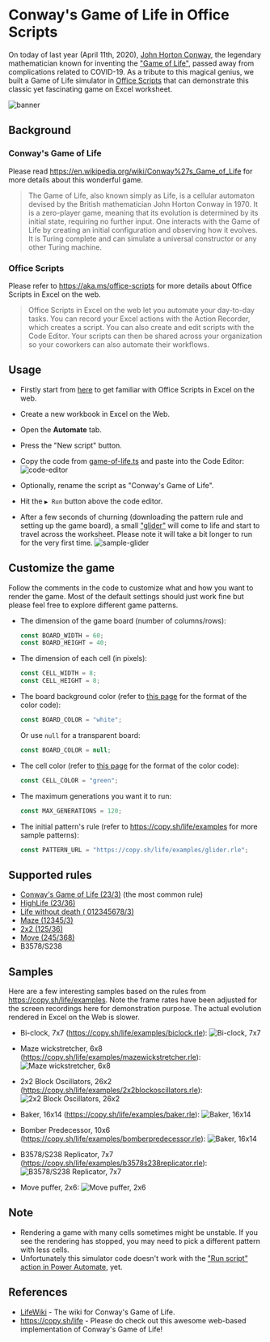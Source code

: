 # Conway's Game of Life in Office Scripts

On today of last year (April 11th, 2020), [John Horton Conway](https://en.wikipedia.org/wiki/John_Horton_Conway), the legendary mathematician known for inventing the ["Game of Life"](https://en.wikipedia.org/wiki/Conway%27s_Game_of_Life), passed away from complications related to COVID-19. As a tribute to this magical genius, we built a Game of Life simulator in [Office Scripts](https://aka.ms/office-scripts) that can demonstrate this classic yet fascinating game on Excel worksheet.

![banner](images/sample-reaction.gif)

## Background

### Conway's Game of Life

Please read <https://en.wikipedia.org/wiki/Conway%27s_Game_of_Life> for more details about this wonderful game.

> The Game of Life, also known simply as Life, is a cellular automaton devised by the British mathematician John Horton Conway in 1970. It is a zero-player game, meaning that its evolution is determined by its initial state, requiring no further input. One interacts with the Game of Life by creating an initial configuration and observing how it evolves. It is Turing complete and can simulate a universal constructor or any other Turing machine.

### Office Scripts

Please refer to <https://aka.ms/office-scripts> for more details about Office Scripts in Excel on the web.

> Office Scripts in Excel on the web let you automate your day-to-day tasks. You can record your Excel actions with the Action Recorder, which creates a script. You can also create and edit scripts with the Code Editor. Your scripts can then be shared across your organization so your coworkers can also automate their workflows.

## Usage

- Firstly start from [here](https://aka.ms/office-scripts) to get familiar with Office Scripts in Excel on the web.

- Create a new workbook in Excel on the Web.

- Open the **Automate** tab.

- Press the "New script" button.

- Copy the code from [game-of-life.ts](https://raw.githubusercontent.com/yutao-huang/office-scripts-conway-game-of-life/master/src/game-of-life.ts) and paste into the Code Editor:
  ![code-editor](images/code-editor.png)

- Optionally, rename the script as "Conway's Game of Life".
- Hit the `▶ Run` button above the code editor.
- After a few seconds of churning (downloading the pattern rule and setting up the game board), a small ["glider"](https://www.conwaylife.com/wiki/Glider) will come to life and start to travel across the worksheet. Please note it will take a bit longer to run for the very first time.
  ![sample-glider](images/sample-glider.gif)

## Customize the game

Follow the comments in the code to customize what and how you want to render the game. Most of the default settings should just work fine but please feel free to explore different game patterns.

- The dimension of the game board (number of columns/rows):

  ```typescript
  const BOARD_WIDTH = 60;
  const BOARD_HEIGHT = 40;
  ```

- The dimension of each cell (in pixels):

  ```typescript
  const CELL_WIDTH = 8;
  const CELL_HEIGHT = 8;
  ```

- The board background color (refer to [this page](https://docs.microsoft.com/en-us/javascript/api/office-scripts/excelscript/excelscript.rangefill?view=office-scripts#setColor_color_) for the format of the color code):

  ```typescript
  const BOARD_COLOR = "white";
  ```

  Or use `null` for a transparent board:

  ```typescript
  const BOARD_COLOR = null;
  ```

- The cell color (refer to [this page](https://docs.microsoft.com/en-us/javascript/api/office-scripts/excelscript/excelscript.rangefill?view=office-scripts#setColor_color_) for the format of the color code):

  ```typescript
  const CELL_COLOR = "green";
  ```

- The maximum generations you want it to run:

  ```typescript
  const MAX_GENERATIONS = 120;
  ```

- The initial pattern's rule (refer to <https://copy.sh/life/examples> for more sample patterns):

  ```typescript
  const PATTERN_URL = "https://copy.sh/life/examples/glider.rle";
  ```

## Supported rules

- [Conway's Game of Life (23/3)](https://www.conwaylife.com/wiki/Conway%27s_Game_of_Life) (the most common rule)
- [HighLife (23/36)](https://www.conwaylife.com/wiki/OCA:HighLife)
- [Life without death ( 012345678/3)](https://www.conwaylife.com/wiki/OCA:Life_without_death)
- [Maze (12345/3)](https://www.conwaylife.com/wiki/OCA:Maze)
- [2x2 (125/36)](https://www.conwaylife.com/wiki/OCA:2%C3%972)
- [Move (245/368)](https://www.conwaylife.com/wiki/OCA:Move)
- B3578/S238

## Samples

Here are a few interesting samples based on the rules from <https://copy.sh/life/examples>. Note the frame rates have been adjusted for the screen recordings here for demonstration purpose. The actual evolution rendered in Excel on the Web is slower.

- Bi-clock, 7x7 (<https://copy.sh/life/examples/biclock.rle>):
  ![Bi-clock, 7x7](images/sample-bi-clock.gif)

- Maze wickstretcher, 6x8 (<https://copy.sh/life/examples/mazewickstretcher.rle>):
  ![Maze wickstretcher, 6x8](images/sample-wick-stretcher.gif)

- 2x2 Block Oscillators, 26x2 (<https://copy.sh/life/examples/2x2blockoscillators.rle>):
  ![2x2 Block Oscillators, 26x2](images/sample-2x2-block-oscillators.gif)

- Baker, 16x14 (<https://copy.sh/life/examples/baker.rle>):
  ![Baker, 16x14](images/sample-baker.gif)

- Bomber Predecessor, 10x6 (<https://copy.sh/life/examples/bomberpredecessor.rle>):
  ![Baker, 16x14](images/sample-bomber-predecessor.gif)

- B3578/S238 Replicator, 7x7 (<https://copy.sh/life/examples/b3578s238replicator.rle>):
  ![B3578/S238 Replicator, 7x7](images/sample-b3578s238-replicator.gif)

- Move puffer, 2x6:
  ![Move puffer, 2x6](images/sample-move-puffer.gif)

## Note

- Rendering a game with many cells sometimes might be unstable. If you see the rendering has stopped, you may need to pick a different pattern with less cells.
- Unfortunately this simulator code doesn't work with the ["Run script" action in Power Automate](https://docs.microsoft.com/en-us/office/dev/scripts/tutorials/excel-power-automate-manual), yet.

## References

- [LifeWiki](https://www.conwaylife.com/wiki/Main_Page) - The wiki for Conway's Game of Life.
- <https://copy.sh/life> - Please do check out this awesome web-based implementation of Conway's Game of Life!
